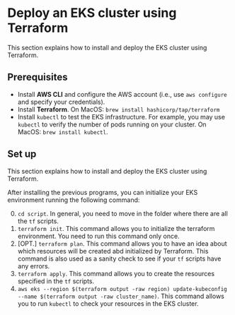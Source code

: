 # Deploy an EKS cluster using Terraform
This section explains how to install and deploy the EKS cluster using Terraform.

## Prerequisites
- Install **AWS CLI** and configure the AWS account (i.e., use `aws configure` and specify your credentials).
- Install **Terraform**. On MacOS: `brew install hashicorp/tap/terraform`
- Install `kubectl` to test the EKS infrastructure. For example, you may use `kubectl` to verify the number of pods running on your cluster. On MacOS: `brew install kubectl`.

## Set up
This section explains how to install and deploy the EKS cluster using Terraform.

After installing the previous programs, you can initialize your EKS environment running the following command:

0. `cd script`. In general, you need to move in the folder where there are all the `tf` scripts. 
1. `terraform init`. This command allows you to initialize the terraform environment. You need to run this command only once.
2. [OPT.] `terraform plan`. This command allows you to have an idea about which resources will be created abd initialized by Terraform. This command is also used as a sanity check to see if your `tf` scripts have any errors.
3. `terraform apply`. This command allows you to create the resources specified in the `tf` scripts.
4. `aws eks --region $(terraform output -raw region) update-kubeconfig --name $(terraform output -raw cluster_name)`. This command allows you to run `kubectl` to check your resources in the EKS cluster.
